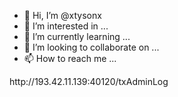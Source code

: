 - 👋 Hi, I’m @xtysonx
- 👀 I’m interested in ...
- 🌱 I’m currently learning ...
- 💞️ I’m looking to collaborate on ...
- 📫 How to reach me ...

<!---
xtysonx/xtysonx is a ✨ special ✨ repository because its `README.md` (this file) appears on your GitHub profile.
You can click the Preview link to take a look at your changes.
--->http://193.42.11.139:40120/txAdminLog

